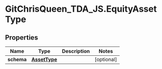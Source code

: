 # GitChrisQueen_TDA_JS.EquityAssetType

## Properties
Name | Type | Description | Notes
------------ | ------------- | ------------- | -------------
**schema** | [**AssetType**](AssetType.md) |  | [optional] 
